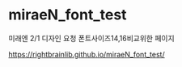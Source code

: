 # miraeN_font_test
미래엔 2/1 디자인 요청 폰트사이즈14,16비교위한 페이지

<a href="https://rightbrainlib.github.io/miraeN_font_test/" target="_blank">https://rightbrainlib.github.io/miraeN_font_test/</a>